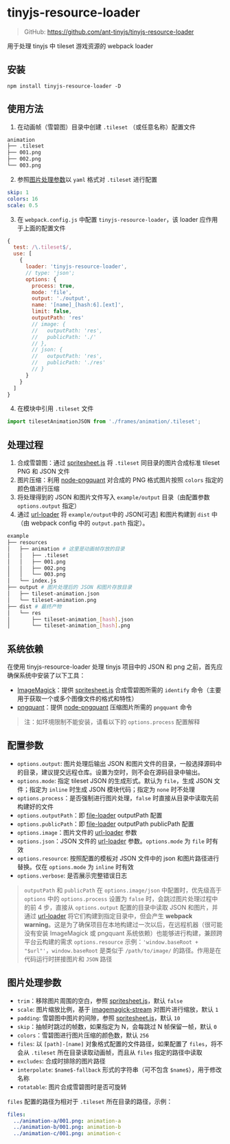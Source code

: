 # tinyjs-resource-loader

> GitHub: https://github.com/ant-tinyjs/tinyjs-resource-loader

用于处理 tinyjs 中 tileset 游戏资源的 webpack loader

## 安装
`npm install tinyjs-resource-loader -D`

## 使用方法
1. 在动画帧（雪碧图）目录中创建 `.tileset` （或任意名称）配置文件
```bash
animation
├── .tileset
├── 001.png
├── 002.png
└── 003.png
```
2. 参照[图片处理参数](#图片处理参数)以 `yaml` 格式对 `.tileset` 进行配置
```yaml
skip: 1
colors: 16
scale: 0.5
```
3. 在 `webpack.config.js` 中配置 `tinyjs-resource-loader`，该 loader 应作用于上面的配置文件
```javascript
{
  test: /\.tileset$/,
  use: [
    {
      loader: 'tinyjs-resource-loader',
      // type: 'json';
      options: {
        process: true,
        mode: 'file',
        output: './output',
        name: '[name]_[hash:6].[ext]',
        limit: false,
        outputPath: 'res'
        // image: {
        //   outputPath: 'res',
        //   publicPath: './'
        // },
        // json: {
        //   outputPath: 'res',
        //   publicPath: './res'
        // }
      }
    }
  ]
}
```
4. 在模块中引用 `.tileset` 文件
```javascript
import tilesetAnimationJSON from './frames/animation/.tileset';
```

## 处理过程
1. 合成雪碧图：通过 [spritesheet.js](https://github.com/krzysztof-o/spritesheet.js) 将 `.tileset` 同目录的图片合成标准 tileset PNG 和 JSON 文件
2. 图片压缩：利用 [node-pngquant](https://github.com/papandreou/node-pngquant) 对合成的 PNG 格式图片按照 `colors` 指定的颜色值进行压缩
3. 将处理得到的 JSON 和图片文件写入 `example/output` 目录（由配置参数 `options.output` 指定）
4. 通过 [url-loader](https://github.com/webpack-contrib/url-loader) 将 `example/output`中的 JSON[可选] 和图片构建到 `dist` 中（由 webpack config 中的 `output.path` 指定）。

```bash
example
├── resources
│   ├── animation # 这里是动画帧存放的目录
│   │   ├── .tileset
│   │   ├── 001.png
│   │   ├── 002.png
│   │   └── 003.png
│   └── index.js
├── output # 图片处理后的 JSON 和图片存放目录
│   ├── tileset-animation.json
│   └── tileset-animation.png
├── dist # 最终产物
│   └── res
│       ├── tileset-animation_[hash].json
│       └── tileset-animation_[hash].png
```

## 系统依赖
在使用 tinyjs-resource-loader 处理 tinyjs 项目中的 JSON 和 png 之前，首先应确保系统中安装了以下工具：
+ [ImageMagick](https://www.imagemagick.org/script/download.php)：提供 [spritesheet.js](https://github.com/krzysztof-o/spritesheet.js) 合成雪碧图所需的 `identify` 命令（主要用于获取一个或多个图像文件的格式和特性）
+ [pngquant](https://pngquant.org/)：提供 [node-pngquant](https://github.com/papandreou/node-pngquant) 压缩图片所需的 `pngquant` 命令

> 注：如环境限制不能安装，请看以下的 `options.process` 配置解释

## 配置参数
+ `options.output`: 图片处理后输出 JSON 和图片文件的目录，一般选择源码中的目录，建议提交远程仓库。设置为空时，则不会在源码目录中输出。
+ `options.mode`: 指定 tileset JSON 的生成形式。默认为 `file`，生成 JSON 文件；指定为 `inline` 时生成 JSON 模块代码；指定为 `none` 时不处理
+ `options.process`：是否强制进行图片处理，`false` 时直接从目录中读取先前构建好的文件
+ `options.outputPath`：即 [file-loader](https://github.com/webpack-contrib/file-loader) outputPath 配置
+ `options.publicPath`：即 [file-loader](https://github.com/webpack-contrib/file-loader) outputPath publicPath 配置
+ `options.image`：图片文件的 [url-loader](https://github.com/webpack-contrib/url-loader) 参数
+ `options.json`：JSON 文件的 [url-loader](https://github.com/webpack-contrib/url-loader) 参数。`options.mode` 为 `file` 时有效
+ `options.resource`: 按照配置的模板对 JSON 文件中的 json 和图片路径进行替换。仅在 `options.mode` 为 `inline` 时有效
+ `options.verbose`: 是否展示完整错误日志

> `outputPath` 和 `publicPath` 在 `options.image/json` 中配置时，优先级高于 `options` 中的
> `options.process` 设置为 `false` 时，会跳过图片处理过程中的前 4 步，直接从 `options.output` 配置的目录中读取 JSON 和图片，并通过 [url-loader](https://github.com/webpack-contrib/url-loader) 将它们构建到指定目录中，但会产生 **webpack warning**。这是为了确保项目在本地构建过一次以后，在远程机器（很可能没有安装 ImageMagick 或 pngquant 系统依赖）也能够进行构建，兼顾跨平台云构建的需求
> `options.resource` 示例：`'window.baseRoot + "$url"'`，`window.baseRoot` 是类似于 `/path/to/image/` 的路径。作用是在代码运行时拼接图片和 `JSON` 路径

## 图片处理参数
+ `trim`：移除图片周围的空白，参照 [spritesheet.js](https://github.com/krzysztof-o/spritesheet.js)，默认 `false`
+ `scale`: 图片缩放比例，基于 [imagemagick-stream](https://github.com/eivindfjeldstad/imagemagick-stream) 对图片进行缩放，默认 `1`
+ `padding`: 雪碧图中图片的间隙，参照 [spritesheet.js](https://github.com/krzysztof-o/spritesheet.js)，默认 `10`
+ `skip`：抽帧时跳过的帧数，如果指定为 N，会每跳过 N 帧保留一帧，默认 `0`
+ `colors`：雪碧图进行图片压缩的颜色数，默认 `256`
+ `files`: 以 `[path]-[name]` 对象格式配置的文件路径，如果配置了 `files`，将不会从 `.tileset` 所在目录读取动画帧，而且从 `files` 指定的路径中读取
+ `excludes`: 合成时排除的图片路径
+ `interpolate`: `$name$-fallback` 形式的字符串（可不包含 `$name$`），用于修改名称
+ `rotatable`: 图片合成雪碧图时是否可旋转

`files` 配置的路径为相对于 `.tileset` 所在目录的路径，示例：
```yaml
files:
  ../animation-a/001.png: animation-a
  ../animation-b/001.png: animation-b
  ../animation-c/001.png: animation-c
```
